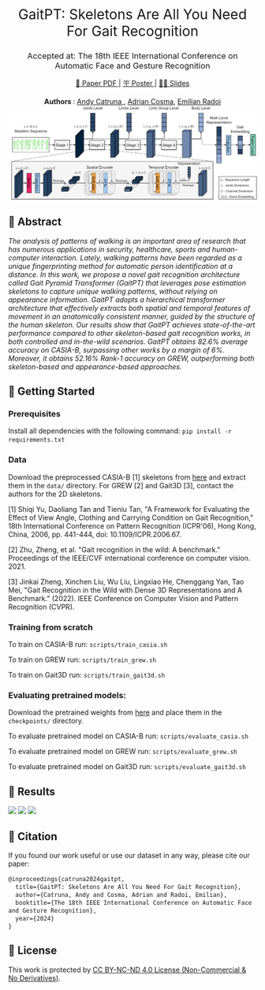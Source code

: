 
<h1 align="center"><span style="font-weight:normal">GaitPT: Skeletons Are All You Need For Gait Recognition</h1>
<h3 align="center"><span style="font-weight:normal">Accepted at: The 18th IEEE International Conference on Automatic Face and Gesture Recognition </h3>

<p align="center"> <a href="https://arxiv.org/pdf/2308.10623"> 📘 Paper PDF </a> | <a href="https://docs.google.com/presentation/d/1Vz1RStFqZxcaMGtB25U5OJ-VdmRMLnA6qfQFS7-WL2E/edit?usp=sharing"> 🪧 Poster </a> |  <a href="https://docs.google.com/presentation/d/15DsTQxjnWf7NA47emtmEin47dzYhMM9CK1eBhoKK9EA/edit?usp=sharing"> 🛝🛝 Slides </a> </p>

<div align="center">
<strong> Authors </strong>: <a href="https://scholar.google.com/citations?user=ct7ju7EAAAAJ&hl=en&oi=ao"> Andy Catruna </a>, <a href="https://scholar.google.com/citations?user=cdYk_RUAAAAJ&hl=en"> Adrian Cosma</a>, <a href="https://scholar.google.com/citations?user=yjtWIf8AAAAJ&hl=en">Emilian Radoi </a>
</div>

<div></div>

<img src="images/arch.png">

## <a name="abstract"></a> 📘 Abstract
*The analysis of patterns of walking is an important area of research that has numerous applications in security, healthcare, sports and human-computer interaction. Lately, walking patterns have been regarded as a unique fingerprinting method for automatic person identification at a distance.  In this work, we propose a novel gait recognition architecture called Gait Pyramid Transformer (GaitPT) that leverages pose estimation skeletons to capture unique walking patterns, without relying on appearance information. GaitPT adopts a hierarchical transformer architecture that effectively extracts both spatial and temporal features of movement in an anatomically consistent manner, guided by the structure of the human skeleton. Our results show that GaitPT achieves state-of-the-art performance compared to other skeleton-based gait recognition works, in both controlled and in-the-wild scenarios. GaitPT obtains 82.6% average accuracy on CASIA-B, surpassing other works by a margin of 6%. Moreover, it obtains 52.16% Rank-1 accuracy on GREW, outperforming both skeleton-based and appearance-based approaches.*

## <a name="getting-started"></a> 📖 Getting Started

### Prerequisites
Install all dependencies with the following command:
```pip install -r requirements.txt```

### Data
Download the preprocessed CASIA-B [1] skeletons from [here](https://drive.google.com/drive/u/2/folders/1QzpM7aj5tU0QhiiqaXM2R1dxXh4lt4tE) and extract them in the ```data/``` directory. For GREW [2] and Gait3D [3], contact the authors for the 2D skeletons.

[1] Shiqi Yu, Daoliang Tan and Tieniu Tan, "A Framework for Evaluating the Effect of View Angle, Clothing and Carrying Condition on Gait Recognition," 18th International Conference on Pattern Recognition (ICPR'06), Hong Kong, China, 2006, pp. 441-444, doi: 10.1109/ICPR.2006.67.

[2] Zhu, Zheng, et al. "Gait recognition in the wild: A benchmark." Proceedings of the IEEE/CVF international conference on computer vision. 2021.

[3] Jinkai Zheng, Xinchen Liu, Wu Liu, Lingxiao He, Chenggang Yan, Tao Mei, "Gait Recognition in the Wild with Dense 3D Representations and A Benchmark." (2022). IEEE Conference on Computer Vision and Pattern Recognition (CVPR).

### Training from scratch

To train on CASIA-B run:
```scripts/train_casia.sh```

To train on GREW run:
```scripts/train_grew.sh```

To train on Gait3D run:
```scripts/train_gait3d.sh```

### Evaluating pretrained models:
Download the pretrained weights from [here](https://drive.google.com/drive/folders/1gHouvtwEI7h0gylb5JjEwWZyu9iVMuNR?usp=sharing) and place them in the ```checkpoints/``` directory.

To evaluate pretrained model on CASIA-B run:
```scripts/evaluate_casia.sh```

To evaluate pretrained model on GREW run:
```scripts/evaluate_grew.sh```

To evaluate pretrained model on Gait3D run:
```scripts/evaluate_gait3d.sh```

## <a name="results"></a> 📖 Results

<div>
<img width="300px" src="images/casia-results.png">
<img width="300px" src="images/grew-results.png">
<img width="300px" src="images/gait3d-results.png">

</div>

## <a name="citation"></a> 📖 Citation
If you found our work useful or use our dataset in any way, please cite our paper:

```
@inproceedings{catruna2024gaitpt,
  title={GaitPT: Skeletons Are All You Need For Gait Recognition},
  author={Catruna, Andy and Cosma, Adrian and Radoi, Emilian},
  booktitle={The 18th IEEE International Conference on Automatic Face and Gesture Recognition},
  year={2024}
}
```

## <a name="license"></a> 📝 License

This work is protected by [CC BY-NC-ND 4.0 License (Non-Commercial & No Derivatives)](LICENSE).
